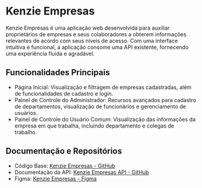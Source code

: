 # Kenzie Empresas
Kenzie Empresas é uma aplicação web desenvolvida para auxiliar proprietários de empresas e seus colaboradores a obterem informações relevantes de acordo com seus níveis de acesso. Com uma interface intuitiva e funcional, a aplicação consome uma API existente, fornecendo uma experiência fluida e agradável.
## Funcionalidades Principais
- Página Inicial: Visualização e filtragem de empresas cadastradas, além de funcionalidades de cadastro e login.
- Painel de Controle do Administrador: Recursos avançados para cadastro de departamentos, visualização de funcionários e gerenciamento de usuários.
- Painel de Controle do Usuário Comum: Visualização das informações da empresa em que trabalha, incluindo departamento e colegas de trabalho.

## Documentação e Repositórios

- Código Base: [Kenzie Empresas - GitHub](https://github.com/gstvcampos/Kenzie-empresas)
- Documentação da API: [Kenzie Empresas API - GitHub](https://github.com/gstvcampos/kenzie-empresas-API)
- Figma: [Kenzie Empresas - Figma](https://www.figma.com/file/EEEdGd0gL5iLzaspW8DPXE/Kenzie-Empresas-Oficial)

